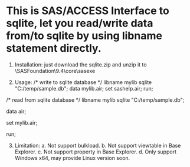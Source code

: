 # This is SAS/ACCESS Interface to sqlite, let you read/write data from/to sqlite by using libname statement directly.
1. Installation:
just download the sqlite.zip and unzip it to <SASHome>\SASFoundation\9.4\core\sasexe

  
2. Usage:
/* write to sqlite database */
libname mylib sqlite "C:/temp/sample.db";
data mylib.air;
set sashelp.air;
run;


/* read from sqlite database */
libname mylib sqlite "C:/temp/sample.db";
  
data air;
  
set mylib.air;
  
run;

  
3. Limitation:
a. Not support bulkload.
b. Not support viewtable in Base Explorer.
c. Not support property in Base Explorer.
d. Only support Windows x64, may provide Linux version soon.
